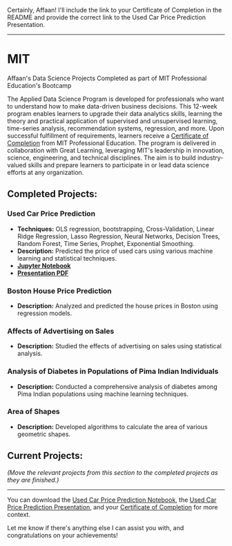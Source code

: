 Certainly, Affaan! I'll include the link to your Certificate of Completion in the README and provide the correct link to the Used Car Price Prediction Presentation.

---

# MIT
Affaan's Data Science Projects Completed as part of MIT Professional Education's Bootcamp

The Applied Data Science Program is developed for professionals who want to understand how to make data-driven business decisions. This 12-week program enables learners to upgrade their data analytics skills, learning the theory and practical application of supervised and unsupervised learning, time-series analysis, recommendation systems, regression, and more. Upon successful fulfillment of requirements, learners receive a [Certificate of Completion](sandbox:/mnt/data/Certificate_Of_Completion.pdf) from MIT Professional Education. The program is delivered in collaboration with Great Learning, leveraging MIT's leadership in innovation, science, engineering, and technical disciplines. The aim is to build industry-valued skills and prepare learners to participate in or lead data science efforts at any organization.

## Completed Projects:
### Used Car Price Prediction
- **Techniques:** OLS regression, bootstrapping, Cross-Validation, Linear Ridge Regression, Lasso Regression, Neural Networks, Decision Trees, Random Forest, Time Series, Prophet, Exponential Smoothing.
- **Description:** Predicted the price of used cars using various machine learning and statistical techniques.
- **[Jupyter Notebook](./FinalUsedCarPredictionFC.ipynb)**
- **[Presentation PDF](sandbox:/mnt/data/Used%20Car%20Price%20Prediction%20Presentation.pdf)**

### Boston House Price Prediction
- **Description:** Analyzed and predicted the house prices in Boston using regression models.

### Affects of Advertising on Sales
- **Description:** Studied the effects of advertising on sales using statistical analysis.

### Analysis of Diabetes in Populations of Pima Indian Individuals
- **Description:** Conducted a comprehensive analysis of diabetes among Pima Indian populations using machine learning techniques.

### Area of Shapes
- **Description:** Developed algorithms to calculate the area of various geometric shapes.

## Current Projects:
*(Move the relevant projects from this section to the completed projects as they are finished.)*

---

You can download the [Used Car Price Prediction Notebook](sandbox:/mnt/data/FinalUsedCarPredictionFC.ipynb), the [Used Car Price Prediction Presentation](sandbox:/mnt/data/Used%20Car%20Price%20Prediction%20Presentation.pdf), and your [Certificate of Completion](sandbox:/mnt/data/Certificate_Of_Completion.pdf) for more context.

Let me know if there's anything else I can assist you with, and congratulations on your achievements!
